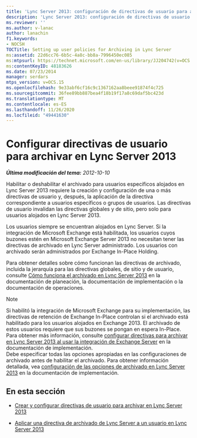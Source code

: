 ```yaml
---
title: 'Lync Server 2013: configuración de directivas de usuario para archivar en Lync Server'
description: 'Lync Server 2013: configuración de directivas de usuario para archivar en Lync Server.'
ms.reviewer: ''
ms.author: v-lanac
author: lanachin
f1.keywords:
- NOCSH
TOCTitle: Setting up user policies for Archiving in Lync Server
ms:assetid: 22d6cc76-6b5c-4a8c-bb8a-7996450ec085
ms:mtpsurl: https://technet.microsoft.com/en-us/library/JJ204742(v=OCS.15)
ms:contentKeyID: 48183626
ms.date: 07/23/2014
manager: serdars
mtps_version: v=OCS.15
ms.openlocfilehash: 9e33abf6cf16c9c1367162aa8beee91874f4c725
ms.sourcegitcommit: 36fee89bb887bea4f18b19f17a8c69daf5bc423d
ms.translationtype: MT
ms.contentlocale: es-ES
ms.lasthandoff: 11/26/2020
ms.locfileid: "49441630"
---
```

# <a name="setting-up-user-policies-for-archiving-in-lync-server-2013"></a>Configurar directivas de usuario para archivar en Lync Server 2013

<div data-xmlns="http://www.w3.org/1999/xhtml">

<div class="topic" data-xmlns="http://www.w3.org/1999/xhtml" data-msxsl="urn:schemas-microsoft-com:xslt" data-cs="https://msdn.microsoft.com/">

<div data-asp="https://msdn2.microsoft.com/asp">



</div>

<div id="mainSection">

<div id="mainBody">

<span> </span>

_**Última modificación del tema:** 2012-10-10_

Habilitar o deshabilitar el archivado para usuarios específicos alojados en Lync Server 2013 requiere la creación y configuración de una o más directivas de usuario y, después, la aplicación de la directiva correspondiente a usuarios específicos o grupos de usuarios. Las directivas de usuario invalidan las directivas globales y de sitio, pero solo para usuarios alojados en Lync Server 2013.

Los usuarios siempre se encuentran alojados en Lync Server. Si la integración de Microsoft Exchange está habilitada, los usuarios cuyos buzones estén en Microsoft Exchange Server 2013 no necesitan tener las directivas de archivado en Lync Server administrado. Los usuarios con archivado serán administrados por Exchange In-Place Holding.

Para obtener detalles sobre cómo funcionan las directivas de archivado, incluida la jerarquía para las directivas globales, de sitio y de usuario, consulte [Cómo funciona el archivado en Lync Server 2013](lync-server-2013-how-archiving-works.md) en la documentación de planeación, la documentación de implementación o la documentación de operaciones.

<div>


> [!NOTE]  
> Si habilitó la integración de Microsoft Exchange para su implementación, las directivas de retención de Exchange In-Place controlan si el archivado está habilitado para los usuarios alojados en Exchange 2013. El archivado de estos usuarios requiere que sus buzones se pongan en espera In-Place. Para obtener más información, consulte <A href="lync-server-2013-setting-up-policies-for-archiving-when-using-exchange-server-integration.md">configurar directivas para archivar en Lync Server 2013 al usar la integración de Exchange Server</A> en la documentación de implementación.<BR>Debe especificar todas las opciones apropiadas en las configuraciones de archivado antes de habilitar el archivado. Para obtener información detallada, vea <A href="lync-server-2013-configuring-archiving-options.md">configuración de las opciones de archivado en Lync Server 2013</A> en la documentación de implementación.



</div>

<div>

## <a name="in-this-section"></a>En esta sección

  - [Crear y configurar directivas de usuario para archivar en Lync Server 2013](lync-server-2013-creating-and-configuring-user-policies-for-archiving-in-lync-server.md)

  - [Aplicar una directiva de archivado de Lync Server a un usuario en Lync Server 2013](lync-server-2013-applying-a-lync-server-archiving-policy-to-a-user.md)

</div>

</div>

<span> </span>

</div>

</div>

</div>

